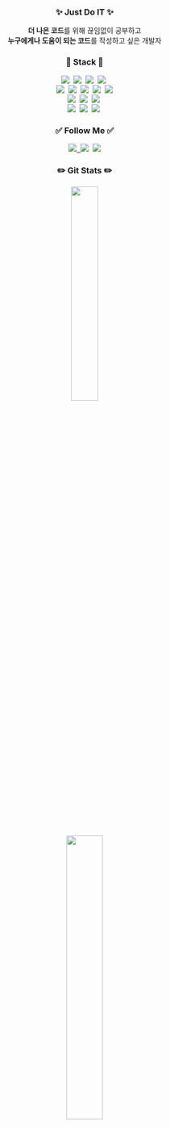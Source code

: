<h3 align="center"> ✨ Just Do IT ✨ </h3>
<div align="center">
  <strong>더 나은 코드</strong>를 위해 끊임없이 공부하고<br>
  <strong>누구에게나 도움이 되는 코드</strong>를 작성하고 싶은 개발자
</div>

<h3 align="center">📕 Stack 📕</h3>
<div align="center">
  <img src="https://img.shields.io/badge/Java-007396?style=flat&logo=java&logoColor=white"/>&nbsp
  <img src="https://img.shields.io/badge/Spring-6DB33F?style=flat&logo=spring&logoColor=white"/>&nbsp
  <img src="https://img.shields.io/badge/JavaScript-f7df1e?style=flat&logo=javascript&logoColor=white"/></a>&nbsp
  <img src="https://img.shields.io/badge/Thymeleaf-005F0F?style=flat&logo=Thymeleaf&logoColor=white"/></a>&nbsp
  <br>
  <img src="https://img.shields.io/badge/jQuery-0769AD?style=flat&logo=jQuery&logoColor=white">&nbsp
  <img src="https://img.shields.io/badge/HTML5-E34F26?style=flat&logo=html5&logoColor=white">&nbsp
  <img src="https://img.shields.io/badge/CSS-1572B6?style=flat&logo=css3&logoColor=white">&nbsp
  <img src="https://img.shields.io/badge/ORACLE-F80000?style=flat&logo=ORACLE&logoColor=white">&nbsp
  <img src="https://img.shields.io/badge/MySQL-4479A1?style=flat&logo=MySQL&logoColor=white"/>
  <br>
  <img src="https://img.shields.io/badge/Eclipse-2C2255?style=flat&logo=Eclipse IDE&logoColor=white"/>&nbsp
  <img src="https://img.shields.io/badge/VSCode-007ACC?style=flat&logo=Visual Studio Code&logoColor=white"/>&nbsp
  <img src="https://img.shields.io/badge/IntelliJ-000000?style=flat&logo=IntelliJ IDEA&logoColor=white"/>&nbsp
  <br>
  <img src="https://img.shields.io/badge/Git-F05032?style=flat&logo=Git&logoColor=white"/>&nbsp
  <img src="https://img.shields.io/badge/Figma-F24E1E?style=flat&logo=figma&logoColor=white"/>&nbsp
  <img src="https://img.shields.io/badge/Notion-000000?style=flat&logo=notion&logoColor=white"/>&nbsp<br>
</div>

<h3 align="center">✅ Follow Me ✅</h3>
<div align="center">
  <a href="https://github.com/AyoungJo"><img src="https://img.shields.io/badge/GitHub-181717?style=flat&logo=github&logoColor=white"/>&nbsp
  <a href="https://velog.io/@joajoa"><img src="https://img.shields.io/badge/Velog-11B48A?style=flat&logo=Vimeo&logoColor=white&link=https://velog.io/@joajoa"/></a>&nbsp
   <a href="mailto:joy8dev@gmail.com"><img src="https://img.shields.io/badge/Gmail-d14836?style=flat&logo=Gmail&logoColor=white&link=joy8dev@gmail.com"/></a>
</div>
<h3 align="center">✏️ Git Stats ✏️</h3>
<div align="center">
<img style="width:33%" src="https://github-readme-stats.vercel.app/api/top-langs/?username=AyoungJo&&langs_count=5&layout=compact&theme=buefy"><br>
<img style="width:38%" src="https://github-readme-stats.vercel.app/api?username=AyoungJo&theme=buefy&show_icons=true">
</div>
  
  
<!--<h3 align="center">💜 I Like 💜</h3>
<div align="center">
Purple, Clothes, Shoes <br>
Animal, Sea, Trip<br>
Spring, Sunset, Sunflower, and ...
</div>
<div align="center">
<a href="https://hits.seeyoufarm.com"><img src="https://hits.seeyoufarm.com/api/count/incr/badge.svg?url=https%3A%2F%2Fgithub.com%2FAyoungJo%2FAyoungJo&count_bg=%23D6B6EC&title_bg=%23555555&icon=&icon_color=%23E7E7E7&title=hits&edge_flat=false"/></a>
</div>

**AyoungJo/AyoungJo** is a ✨ _special_ ✨ repository because its `README.md` (this file) appears on your GitHub profile.

Here are some ideas to get you started:

- 🔭 I’m currently working on ...
- 🌱 I’m currently learning ...
- 👯 I’m looking to collaborate on ...
- 🤔 I’m looking for help with ...
- 💬 Ask me about ...
- 📫 How to reach me: ...
- 😄 Pronouns: ...
- ⚡ Fun fact: ...
-->
